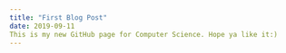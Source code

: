 ```yaml
---
title: "First Blog Post"
date: 2019-09-11
This is my new GitHub page for Computer Science. Hope ya like it:)
---
```


